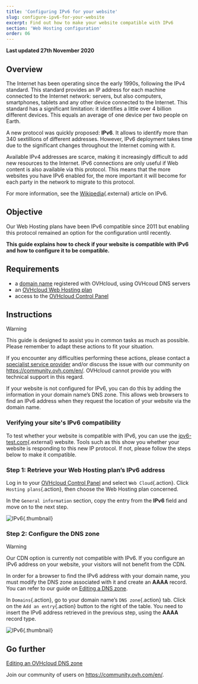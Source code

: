 ```yaml
---
title: 'Configuring IPv6 for your website'
slug: configure-ipv6-for-your-website
excerpt: Find out how to make your website compatible with IPv6
section: 'Web Hosting configuration'
order: 06
---
```


**Last updated 27th November 2020**

## Overview

The Internet has been operating since the early 1990s, following the IPv4 standard. This standard provides an IP address for each machine connected to the Internet network: servers, but also computers, smartphones, tablets and any other device connected to the Internet. This standard has a significant limitation: it identifies a little over 4 billion different devices. This equals an average of one device per two people on Earth.

A new protocol was quickly proposed: **IPv6**. It allows to identify more than 340 sextillions of different addresses. However, IPv6 deployment takes time due to the significant changes throughout the Internet coming with it.

Available IPv4 addresses are scarce, making it increasingly difficult to add new resources to the Internet. IPv6 connections are only useful if Web content is also available via this protocol. This means that the more websites you have IPv6 enabled for, the more important it will become for each party in the network to migrate to this protocol.

For more information, see the [Wikipedia](https://en.wikipedia.org/wiki/IPv6){.external} article on IPv6.

## Objective

Our Web Hosting plans have been IPv6 compatible since 2011 but enabling this protocol remained an option for the configuration until recently. 

**This guide explains how to check if your website is compatible with IPv6 and how to configure it to be compatible.**

## Requirements

- a [domain name](https://www.ovhcloud.com/en-ie/domains/) registered with OVHcloud, using OVHcoud DNS servers
- an [OVHcloud Web Hosting plan](https://www.ovhcloud.com/en-ie/web-hosting/)
- access to the [OVHcloud Control Panel](https://www.ovh.com/auth/?action=gotomanager&from=https://www.ovh.ie/&ovhSubsidiary=ie)

## Instructions

> [!warning]
>This guide is designed to assist you in common tasks as much as possible. Please remember to adapt these actions to fit your situation.
>
If you encounter any difficulties performing these actions, please contact a [specialist service provider](https://partner.ovhcloud.com/en-ie/directory/) and/or discuss the issue with our community on https://community.ovh.com/en/. OVHcloud cannot provide you with technical support in this regard.
>

If your website is not configured for IPv6, you can do this by adding the information in your domain name’s DNS zone. This allows web browsers to find an IPv6 address when they request the location of your website via the domain name.

### Verifying your site's IPv6 compatibility

To test whether your website is compatible with IPv6, you can use the [ipv6-test.com](https://ipv6-test.com/validate.php){.external} website. Tools such as this show you whether your website is responding to this new IP protocol. If not, please follow the steps below to make it compatible.

### Step 1: Retrieve your Web Hosting plan’s IPv6 address

Log in to your [OVHcloud Control Panel](https://www.ovh.com/auth/?action=gotomanager&from=https://www.ovh.ie/&ovhSubsidiary=ie) and select `Web Cloud`{.action}. Click `Hosting plans`{.action}, then choose the Web Hosting plan concerned.

In the `General information` section, copy the entry from the **IPv6** field and move on to the next step.

![IPv6](images/ipv6_01.png){.thumbnail}

### Step 2: Configure the DNS zone

> [!warning]
> Our CDN option is currently not compatible with IPv6. If you configure an IPv6 address on your website, your visitors will not benefit from the CDN.

In order for a browser to find the IPv6 address with your domain name, you must modify the DNS zone associated with it and create an **AAAA** record. You can refer to our guide on [Editing a DNS zone](../../domains/web_hosting_how_to_edit_my_dns_zone/).

In `Domains`{.action}, go to your domain name’s `DNS zone`{.action} tab. Click on the `Add an entry`{.action} button to the right of the table. You need to insert the IPv6 address retrieved in the previous step, using the **AAAA** record type.

![IPv6](images/ipv6_02.png){.thumbnail}

## Go further

[Editing an OVHcloud DNS zone](../../domains/web_hosting_how_to_edit_my_dns_zone/)

Join our community of users on <https://community.ovh.com/en/>.
